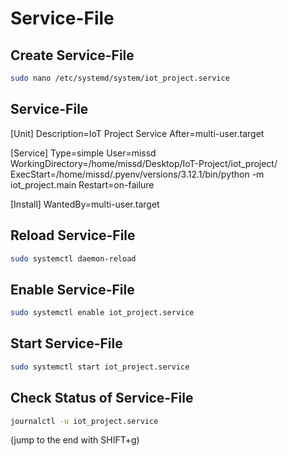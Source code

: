 # Service-File

## Create Service-File
```bash
sudo nano /etc/systemd/system/iot_project.service
```

## Service-File
[Unit]
Description=IoT Project Service
After=multi-user.target

[Service]
Type=simple
User=missd
WorkingDirectory=/home/missd/Desktop/IoT-Project/iot_project/
ExecStart=/home/missd/.pyenv/versions/3.12.1/bin/python -m iot_project.main
Restart=on-failure

[Install]
WantedBy=multi-user.target



## Reload Service-File
```bash
sudo systemctl daemon-reload                     
```


## Enable Service-File
```bash                 
sudo systemctl enable iot_project.service
```


## Start Service-File
```bash
sudo systemctl start iot_project.service
```


## Check Status of Service-File
```bash
journalctl -u iot_project.service 
```
(jump to the end with SHIFT+g)

